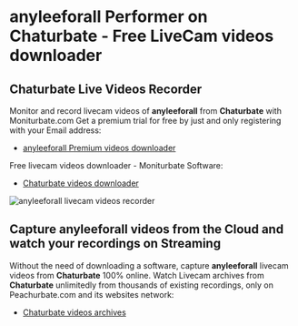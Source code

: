 # anyleeforall Performer on Chaturbate - Free LiveCam videos downloader

## Chaturbate Live Videos Recorder

Monitor and record livecam videos of **anyleeforall** from **Chaturbate** with Moniturbate.com
Get a premium trial for free by just and only registering with your Email address:
* [anyleeforall Premium videos downloader](https://moniturbate.com/request-demo-licence-key.html)

Free livecam videos downloader - Moniturbate Software:
* [Chaturbate videos downloader](https://moniturbate.com/moniturbate-download-software.html)

![anyleeforall livecam videos recorder](https://peachurnet.com/templates/moniturbate-software.png)


## Capture anyleeforall videos from the Cloud and watch your recordings on Streaming

Without the need of downloading a software, capture **anyleeforall** livecam videos from **Chaturbate** 100% online.
Watch Livecam archives from **Chaturbate** unlimitedly from thousands of existing recordings, only on Peachurbate.com and its websites network:
* [Chaturbate videos archives](https://peachurnet.com/)